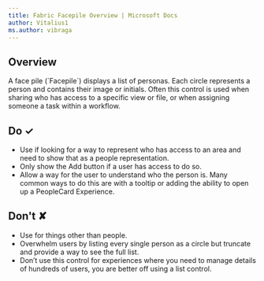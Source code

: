 ```yaml
---
title: Fabric Facepile Overview | Microsoft Docs
author: Vitalius1
ms.author: vibraga
---
```


## Overview
A face pile (&#x60;Facepile&#x60;) displays a list of personas. Each circle represents a person and contains their image or initials. Often this control is used when sharing who has access to a specific view or file, or when assigning someone a task within a workflow. 



## Do &#10003;
- Use if looking for a way to represent who has access to an area and need to show that as a people representation.
- Only show the Add button if a user has access to do so.
- Allow a way for the user to understand who the person is. Many common ways to do this are with a tooltip or adding the ability to open up a PeopleCard Experience.


## Don't &#10008;
- Use for things other than people.
- Overwhelm users by listing every single person as a circle but truncate and provide a way to see the full list.
- Don’t use this control for experiences where you need to manage details of hundreds of users, you are better off using a list control.
